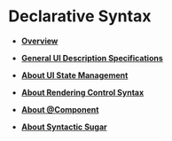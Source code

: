 # Declarative Syntax<a name="EN-US_TOPIC_0000001187113070"></a>

-   **[Overview](ts-syntax-intro.md)**  

-   **[General UI Description Specifications](ts-general-ui-description-specifications.md)**  

-   **[About UI State Management](ts-ui-state-management.md)**  

-   **[About Rendering Control Syntax](ts-rending-control-syntax.md)**  

-   **[About @Component](ts-a-deep-dive-into-component.md)**  

-   **[About Syntactic Sugar](ts-syntactic-sugar.md)**  


